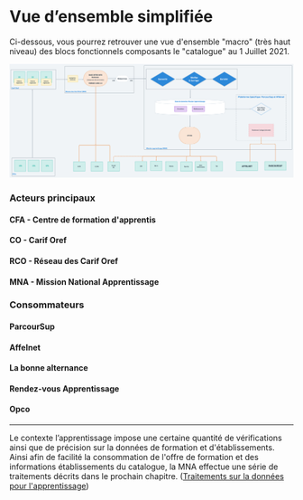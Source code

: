 # Vue d’ensemble simplifiée

Ci-dessous, vous pourrez retrouver une vue d'ensemble "macro" \(très haut niveau\) des blocs fonctionnels composants le "catalogue" au 1 Juillet 2021. 

![](../.gitbook/assets/architecture-technique-juill-2021-2x-1-.png)

### Acteurs principaux 

#### CFA - Centre de formation d'apprentis

#### CO - Carif Oref

#### RCO - Réseau des Carif Oref 

#### MNA - Mission National Apprentissage

### Consommateurs 

#### ParcourSup

#### Affelnet

#### La bonne alternance

#### Rendez-vous Apprentissage 

#### Opco

--------------------------------------------------------------------------------------------------

Le contexte l’apprentissage impose une certaine quantité de vérifications ainsi que de précision sur la données de formation et d'établissements. Ainsi afin de facilité la consommation de l'offre de formation et des informations établissements du catalogue, la MNA effectue une série de traitements décrits dans le prochain chapitre. \([Traitements sur la données pour l'apprentissage](traitements-sur-la-donnees-pour-lapprentissage/)\) 

